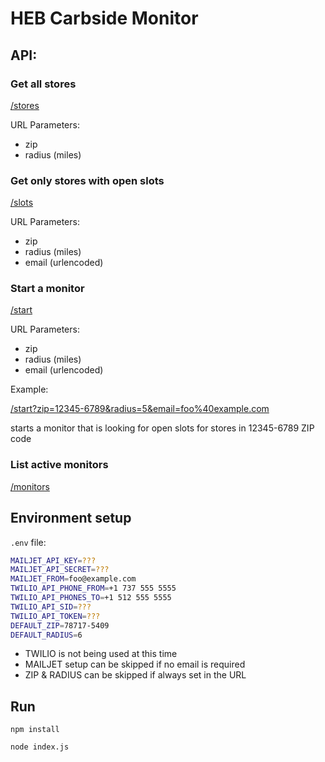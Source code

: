 # HEB Carbside Monitor

## API:

### Get all stores

[/stores]()

URL Parameters:

* zip
* radius (miles)

### Get only stores with open slots

[/slots]()

URL Parameters:

* zip
* radius (miles)
* email (urlencoded)

### Start a monitor

[/start]()

URL Parameters:

* zip
* radius (miles)
* email (urlencoded)

Example:

[/start?zip=12345-6789&radius=5&email=foo%40example.com]()

starts a monitor that is looking for open slots for stores in 12345-6789 ZIP code

### List active monitors
[/monitors]()

## Environment setup

`.env` file:

```bash
MAILJET_API_KEY=???
MAILJET_API_SECRET=???
MAILJET_FROM=foo@example.com
TWILIO_API_PHONE_FROM=+1 737 555 5555
TWILIO_API_PHONES_TO=+1 512 555 5555
TWILIO_API_SID=???
TWILIO_API_TOKEN=???
DEFAULT_ZIP=78717-5409
DEFAULT_RADIUS=6
```

* TWILIO is not being used at this time
* MAILJET setup can be skipped if no email is required
* ZIP & RADIUS can be skipped if always set in the URL

## Run

`npm install`

`node index.js`
